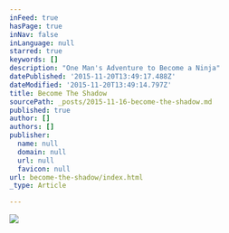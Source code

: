 ```yaml
---
inFeed: true
hasPage: true
inNav: false
inLanguage: null
starred: true
keywords: []
description: "One Man's Adventure to Become a Ninja"
datePublished: '2015-11-20T13:49:17.488Z'
dateModified: '2015-11-20T13:49:14.797Z'
title: Become The Shadow
sourcePath: _posts/2015-11-16-become-the-shadow.md
published: true
author: []
authors: []
publisher:
  name: null
  domain: null
  url: null
  favicon: null
url: become-the-shadow/index.html
_type: Article

---
```

![](https://the-grid-user-content.s3-us-west-2.amazonaws.com/8bd3f262-94f7-4ae5-8922-a5c1ada05407.jpg)